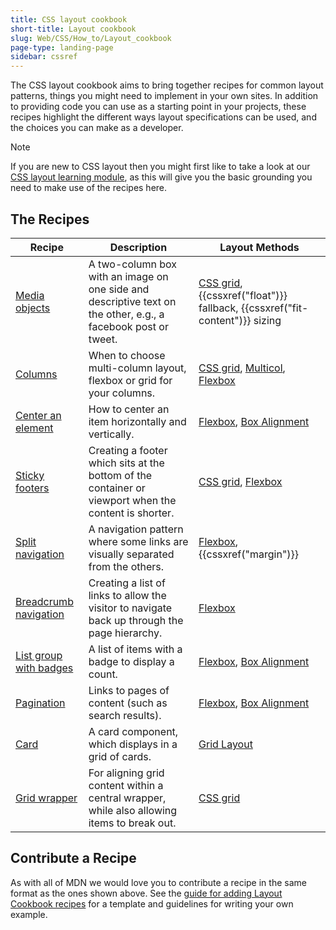 ```yaml
---
title: CSS layout cookbook
short-title: Layout cookbook
slug: Web/CSS/How_to/Layout_cookbook
page-type: landing-page
sidebar: cssref
---
```


The CSS layout cookbook aims to bring together recipes for common layout patterns, things you might need to implement in your own sites. In addition to providing code you can use as a starting point in your projects, these recipes highlight the different ways layout specifications can be used, and the choices you can make as a developer.

> [!NOTE]
> If you are new to CSS layout then you might first like to take a look at our [CSS layout learning module](/en-US/docs/Learn_web_development/Core/CSS_layout), as this will give you the basic grounding you need to make use of the recipes here.

## The Recipes

| Recipe                                                                                      | Description                                                                                                   | Layout Methods                                                                                                                                               |
| ------------------------------------------------------------------------------------------- | ------------------------------------------------------------------------------------------------------------- | ------------------------------------------------------------------------------------------------------------------------------------------------------------ |
| [Media objects](/en-US/docs/Web/CSS/How_to/Layout_cookbook/Media_objects)                   | A two-column box with an image on one side and descriptive text on the other, e.g., a facebook post or tweet. | [CSS grid](/en-US/docs/Web/CSS/CSS_grid_layout), {{cssxref("float")}} fallback, {{cssxref("fit-content")}} sizing                                            |
| [Columns](/en-US/docs/Web/CSS/How_to/Layout_cookbook/Column_layouts)                        | When to choose multi-column layout, flexbox or grid for your columns.                                         | [CSS grid](/en-US/docs/Web/CSS/CSS_grid_layout), [Multicol](/en-US/docs/Web/CSS/CSS_multicol_layout), [Flexbox](/en-US/docs/Web/CSS/CSS_flexible_box_layout) |
| [Center an element](/en-US/docs/Web/CSS/How_to/Layout_cookbook/Center_an_element)           | How to center an item horizontally and vertically.                                                            | [Flexbox](/en-US/docs/Web/CSS/CSS_flexible_box_layout), [Box Alignment](/en-US/docs/Web/CSS/CSS_box_alignment)                                               |
| [Sticky footers](/en-US/docs/Web/CSS/How_to/Layout_cookbook/Sticky_footers)                 | Creating a footer which sits at the bottom of the container or viewport when the content is shorter.          | [CSS grid](/en-US/docs/Web/CSS/CSS_grid_layout), [Flexbox](/en-US/docs/Web/CSS/CSS_flexible_box_layout)                                                      |
| [Split navigation](/en-US/docs/Web/CSS/How_to/Layout_cookbook/Split_navigation)             | A navigation pattern where some links are visually separated from the others.                                 | [Flexbox](/en-US/docs/Web/CSS/CSS_flexible_box_layout), {{cssxref("margin")}}                                                                                |
| [Breadcrumb navigation](/en-US/docs/Web/CSS/How_to/Layout_cookbook/Breadcrumb_navigation)   | Creating a list of links to allow the visitor to navigate back up through the page hierarchy.                 | [Flexbox](/en-US/docs/Web/CSS/CSS_flexible_box_layout)                                                                                                       |
| [List group with badges](/en-US/docs/Web/CSS/How_to/Layout_cookbook/List_group_with_badges) | A list of items with a badge to display a count.                                                              | [Flexbox](/en-US/docs/Web/CSS/CSS_flexible_box_layout), [Box Alignment](/en-US/docs/Web/CSS/CSS_box_alignment)                                               |
| [Pagination](/en-US/docs/Web/CSS/How_to/Layout_cookbook/Pagination)                         | Links to pages of content (such as search results).                                                           | [Flexbox](/en-US/docs/Web/CSS/CSS_flexible_box_layout), [Box Alignment](/en-US/docs/Web/CSS/CSS_box_alignment)                                               |
| [Card](/en-US/docs/Web/CSS/How_to/Layout_cookbook/Card)                                     | A card component, which displays in a grid of cards.                                                          | [Grid Layout](/en-US/docs/Web/CSS/CSS_grid_layout)                                                                                                           |
| [Grid wrapper](/en-US/docs/Web/CSS/How_to/Layout_cookbook/Grid_wrapper)                     | For aligning grid content within a central wrapper, while also allowing items to break out.                   | [CSS grid](/en-US/docs/Web/CSS/CSS_grid_layout)                                                                                                              |

## Contribute a Recipe

As with all of MDN we would love you to contribute a recipe in the same format as the ones shown above. See the [guide for adding Layout Cookbook recipes](/en-US/docs/Web/CSS/How_to/Layout_cookbook/Contribute_a_recipe) for a template and guidelines for writing your own example.
